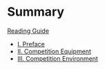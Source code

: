 # Summary

[Reading Guide](./reading_guide.md)

- [I. Preface](./1-preface.md)
- [II. Competition Equipment](./2-competition_equipment.md)
- [III. Competition Environment](./3-competition_environment.md)


